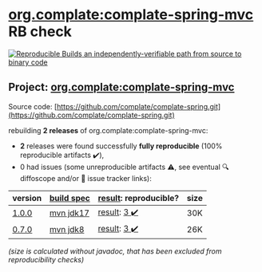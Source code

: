 [org.complate:complate-spring-mvc](https://central.sonatype.com/artifact/org.complate/complate-spring-mvc/1.0.0/versions) RB check
=======

[![Reproducible Builds](https://reproducible-builds.org/images/logos/rb.svg) an independently-verifiable path from source to binary code](https://reproducible-builds.org/)

## Project: [org.complate:complate-spring-mvc](https://central.sonatype.com/artifact/org.complate/complate-spring-mvc/1.0.0/versions)

Source code: [https://github.com/complate/complate-spring.git](https://github.com/complate/complate-spring.git)

rebuilding **2 releases** of org.complate:complate-spring-mvc:
- **2** releases were found successfully **fully reproducible** (100% reproducible artifacts :heavy_check_mark:),
- 0 had issues (some unreproducible artifacts :warning:, see eventual :mag: diffoscope and/or :memo: issue tracker links):

| version | [build spec](/BUILDSPEC.md) | [result](https://reproducible-builds.org/docs/jvm/): reproducible? | size |
| -- | --------- | ------ | -- |
| [1.0.0](https://central.sonatype.com/artifact/org.complate/complate-spring-mvc/1.0.0/pom) | [mvn jdk17](complate-spring-mvc-1.0.0.buildspec) | [result](complate-spring-mvc-1.0.0.buildinfo): [3 :heavy_check_mark: ](complate-spring-mvc-1.0.0.buildcompare) | 30K |
| [0.7.0](https://central.sonatype.com/artifact/org.complate/complate-spring-mvc/0.7.0/pom) | [mvn jdk8](complate-spring-mvc-0.7.0.buildspec) | [result](complate-spring-mvc-0.7.0.buildinfo): [3 :heavy_check_mark: ](complate-spring-mvc-0.7.0.buildcompare) | 26K |

<i>(size is calculated without javadoc, that has been excluded from reproducibility checks)</i>
